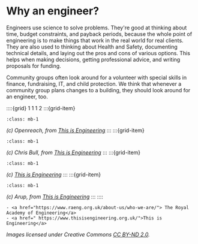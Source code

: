 # Why an engineer?
  

Engineers use science to solve problems.  They're good at thinking about time, budget constraints, and payback periods, because the whole point of engineering is to make things that work in the real world for real clients. They are also used to thinking about Health and Safety, documenting technical details, and laying out the pros and cons of various options.  This helps when making decisions, getting professional advice, and writing proposals for funding.  

Community groups often look around for a volunteer with special skills in finance, fundraising, IT, and child protection.  We think that whenever a community group plans changes to a building, they should look around for an engineer, too.

::::{grid} 1 1 1 2
:::{grid-item}  
<!-- https://www.flickr.com/photos/thisisengineering/48995704732/ -->
```{image} /images/engineers/engineer4.jpg 
:class: mb-1
``` 
*(c) Openreach, from <a href="https://www.thisisengineering.org.uk/">This is Engineering</a>*
:::
:::{grid-item} 
<!--  https://www.flickr.com/photos/thisisengineering/48986084313/ -->
```{image} /images/engineers/engineer2.jpg 
:class: mb-1
``` 
*(c) Chris Bull, from <a href="https://www.thisisengineering.org.uk/">This is Engineering</a>*
:::
:::{grid-item} 
<!-- https://www.flickr.com/photos/thisisengineering/48677185267/ -->
```{image} /images/engineers/engineer6.jpg 
:class: mb-1
``` 
*(c) <a href="https://www.thisisengineering.org.uk/">This is Engineering</a>*
:::
:::{grid-item} 
```{image} /images/engineers/engineer5.jpg 
:class: mb-1
``` 
<!-- https://www.flickr.com/photos/thisisengineering/48682523732/ -->
*(c) Arup, from <a href="https://www.thisisengineering.org.uk/">This is Engineering</a>*
:::
::::



```{admonition} Further reading
- <a href="https://www.raeng.org.uk/about-us/who-we-are/"> The Royal Academy of Engineering</a>
- <a href=" https://www.thisisengineering.org.uk/">This is Engineering</a>
```

*Images licensed under Creative Commons <a href="https://creativecommons.org/licenses/by-nd/2.0/">CC BY-ND 2.0</a>.*
